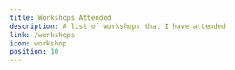 ```yaml
---
title: Workshops Attended
description: A list of workshops that I have attended
link: /workshops
icon: workshop
position: 10
---
```

